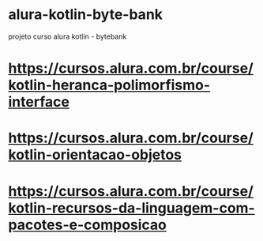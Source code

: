 # alura-kotlin-byte-bank
projeto curso alura kotlin - bytebank

# https://cursos.alura.com.br/course/kotlin-heranca-polimorfismo-interface
# https://cursos.alura.com.br/course/kotlin-orientacao-objetos
# https://cursos.alura.com.br/course/kotlin-recursos-da-linguagem-com-pacotes-e-composicao
